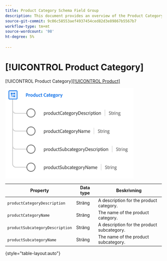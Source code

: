 ```yaml
---
title: Product Category Schema Field Group
description: This document provides an overview of the Product Category schema field group.
source-git-commit: 9c06c58553aef4937454ced82d3e89867b5567b7
workflow-type: tm+mt
source-wordcount: '98'
ht-degree: 5%

---
```



# [!UICONTROL Product Category]

[!UICONTROL Product Category][[!UICONTROL Product]](../../classes/product.md)

![](../../images/field-groups/product/product-category.png)

| Property | Data type | Beskrivning |
| --- | --- | --- |
| `productCategoryDescription` | Sträng | A description for the product category. |
| `productCategoryName` | Sträng | The name of the product category. |
| `productSubcategoryDescription` | Sträng | A description for the product subcategory. |
| `productSubcategoryName` | Sträng | The name of the product subcategory. |

{style=&quot;table-layout:auto&quot;}

[](https://github.com/adobe/xdm/blob/master/docs/reference/fieldgroups/product/product-category.schema.json)
